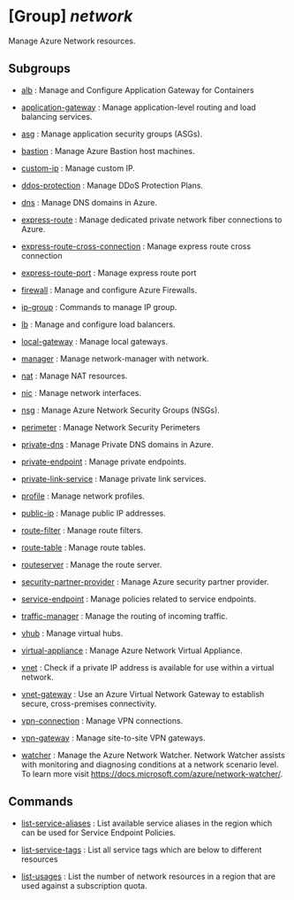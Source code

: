 # [Group] _network_

Manage Azure Network resources.

## Subgroups

- [alb](/Commands/network/alb/readme.md)
: Manage and Configure Application Gateway for Containers

- [application-gateway](/Commands/network/application-gateway/readme.md)
: Manage application-level routing and load balancing services.

- [asg](/Commands/network/asg/readme.md)
: Manage application security groups (ASGs).

- [bastion](/Commands/network/bastion/readme.md)
: Manage Azure Bastion host machines.

- [custom-ip](/Commands/network/custom-ip/readme.md)
: Manage custom IP.

- [ddos-protection](/Commands/network/ddos-protection/readme.md)
: Manage DDoS Protection Plans.

- [dns](/Commands/network/dns/readme.md)
: Manage DNS domains in Azure.

- [express-route](/Commands/network/express-route/readme.md)
: Manage dedicated private network fiber connections to Azure.

- [express-route-cross-connection](/Commands/network/express-route-cross-connection/readme.md)
: Manage express route cross connection

- [express-route-port](/Commands/network/express-route-port/readme.md)
: Manage express route port

- [firewall](/Commands/network/firewall/readme.md)
: Manage and configure Azure Firewalls.

- [ip-group](/Commands/network/ip-group/readme.md)
: Commands to manage IP group.

- [lb](/Commands/network/lb/readme.md)
: Manage and configure load balancers.

- [local-gateway](/Commands/network/local-gateway/readme.md)
: Manage local gateways.

- [manager](/Commands/network/manager/readme.md)
: Manage network-manager with network.

- [nat](/Commands/network/nat/readme.md)
: Manage NAT resources.

- [nic](/Commands/network/nic/readme.md)
: Manage network interfaces.

- [nsg](/Commands/network/nsg/readme.md)
: Manage Azure Network Security Groups (NSGs).

- [perimeter](/Commands/network/perimeter/readme.md)
: Manage Network Security Perimeters

- [private-dns](/Commands/network/private-dns/readme.md)
: Manage Private DNS domains in Azure.

- [private-endpoint](/Commands/network/private-endpoint/readme.md)
: Manage private endpoints.

- [private-link-service](/Commands/network/private-link-service/readme.md)
: Manage private link services.

- [profile](/Commands/network/profile/readme.md)
: Manage network profiles.

- [public-ip](/Commands/network/public-ip/readme.md)
: Manage public IP addresses.

- [route-filter](/Commands/network/route-filter/readme.md)
: Manage route filters.

- [route-table](/Commands/network/route-table/readme.md)
: Manage route tables.

- [routeserver](/Commands/network/routeserver/readme.md)
: Manage the route server.

- [security-partner-provider](/Commands/network/security-partner-provider/readme.md)
: Manage Azure security partner provider.

- [service-endpoint](/Commands/network/service-endpoint/readme.md)
: Manage policies related to service endpoints.

- [traffic-manager](/Commands/network/traffic-manager/readme.md)
: Manage the routing of incoming traffic.

- [vhub](/Commands/network/vhub/readme.md)
: Manage virtual hubs.

- [virtual-appliance](/Commands/network/virtual-appliance/readme.md)
: Manage Azure Network Virtual Appliance.

- [vnet](/Commands/network/vnet/readme.md)
: Check if a private IP address is available for use within a virtual network.

- [vnet-gateway](/Commands/network/vnet-gateway/readme.md)
: Use an Azure Virtual Network Gateway to establish secure, cross-premises connectivity.

- [vpn-connection](/Commands/network/vpn-connection/readme.md)
: Manage VPN connections.

- [vpn-gateway](/Commands/network/vpn-gateway/readme.md)
: Manage site-to-site VPN gateways.

- [watcher](/Commands/network/watcher/readme.md)
: Manage the Azure Network Watcher. Network Watcher assists with monitoring and diagnosing conditions at a network scenario level. To learn more visit https://docs.microsoft.com/azure/network-watcher/.

## Commands

- [list-service-aliases](/Commands/network/_list-service-aliases.md)
: List available service aliases in the region which can be used for Service Endpoint Policies.

- [list-service-tags](/Commands/network/_list-service-tags.md)
: List all service tags which are below to different resources

- [list-usages](/Commands/network/_list-usages.md)
: List the number of network resources in a region that are used against a subscription quota.
